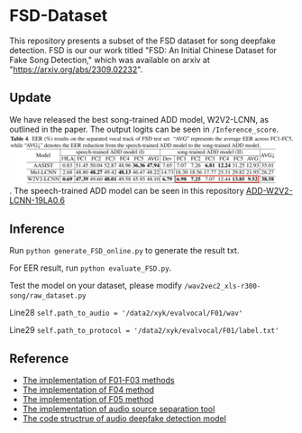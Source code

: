 # FSD-Dataset
 This repository presents a subset of the FSD dataset for song deepfake detection.
 FSD is our our work titled "FSD: An Initial Chinese Dataset for Fake Song Detection," which was available on arxiv at "https://arxiv.org/abs/2309.02232".
## Update
We have released the best song-trained ADD model, W2V2-LCNN, as outlined in the paper. The output logits can be seen in `/Inference_score`.
![](./img/table4.png). The speech-trained ADD model can be seen in this repository [ADD-W2V2-LCNN-19LA0.6](https://github.com/xieyuankun/ADD-W2V2-LCNN-19LA0.6)
## Inference
Run `python generate_FSD_online.py` to generate the result txt. 

For EER result, run `python evaluate_FSD.py`.

Test the model on your dataset, please modify `/wav2vec2_xls-r300-song/raw_dataset.py`

Line28 `self.path_to_audio = '/data2/xyk/evalvocal/F01/wav'`

Line29 `self.path_to_protocol = '/data2/xyk/evalvocal/F01/label.txt'`
 



## Reference
- [The implementation of F01-F03 methods](https://github.com/svc-develop-team/so-vits-svc)
- [The implementation of F04 method](https://github.com/MoonInTheRiver/DiffSinger)
- [The implementation of F05 method](https://github.com/RVC-Project/Retrieval-based-Voice-Conversion-WebUI)
- [The implementation of audio source separation tool](https://github.com/Anjok07/ultimatevocalremovergui)
- [The code structrue of audio deepfake detection model](https://github.com/yzyouzhang/ASVspoof2021_AIR)